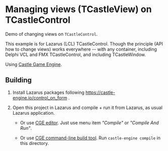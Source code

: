 # Managing views (TCastleView) on TCastleControl

Demo of changing views on `TCastleControl`.

This example is for Lazarus (LCL) TCastleControl. Though the principle (API how to change views) works everywhere -- with any container, including Delphi VCL and FMX TCastleControl, and including TCastleWindow.

Using [Castle Game Engine](https://castle-engine.io/).

## Building

1. Install Lazarus packages following https://castle-engine.io/control_on_form .

2. Open this project in Lazarus and compile + run it from Lazarus, as usual Lazarus application.

    - Or use [CGE editor](https://castle-engine.io/manual_editor.php). Just use menu item _"Compile"_ or _"Compile And Run"_.

    - Or use [CGE command-line build tool](https://castle-engine.io/build_tool). Run `castle-engine compile` in this directory.

